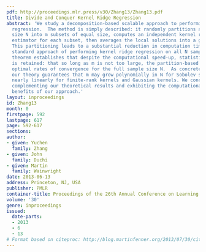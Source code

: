 ```yaml
---
pdf: http://proceedings.mlr.press/v30/Zhang13/Zhang13.pdf
title: Divide and Conquer Kernel Ridge Regression
abstract: 'We study a decomposition-based scalable approach to performing kernel ridge
  regression.  The method is simply described: it randomly partitions a dataset of
  size N into m subsets of equal size, computes an independent kernel ridge regression
  estimator for each subset, then averages the local solutions into a global predictor.
  This partitioning leads to a substantial reduction in computation time versus the
  standard approach of performing kernel ridge regression on all N samples. Our main
  theorem establishes that despite the computational speed-up, statistical optimality
  is retained: that so long as m is not too large, the partition-based estimate achieves
  optimal rates of convergence for the full sample size N.  As concrete examples,
  our theory guarantees that m may grow polynomially in N for Sobolev spaces, and
  nearly linearly for finite-rank kernels and Gaussian kernels. We conclude with simulations
  complementing our theoretical results and exhibiting the computational and statistical
  benefits of our approach.'
layout: inproceedings
id: Zhang13
month: 0
firstpage: 592
lastpage: 617
page: 592-617
sections: 
author:
- given: Yuchen
  family: Zhang
- given: John
  family: Duchi
- given: Martin
  family: Wainwright
date: 2013-06-13
address: Princeton, NJ, USA
publisher: PMLR
container-title: Proceedings of the 26th Annual Conference on Learning Theory
volume: '30'
genre: inproceedings
issued:
  date-parts:
  - 2013
  - 6
  - 13
# Format based on citeproc: http://blog.martinfenner.org/2013/07/30/citeproc-yaml-for-bibliographies/
---
```

